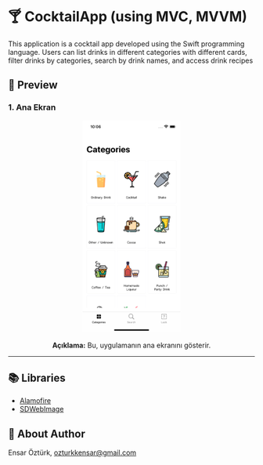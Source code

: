 # 🍸 CocktailApp (using MVC, MVVM)
 This application is a cocktail app developed using the Swift programming language. Users can list drinks in different categories with different cards, filter drinks by categories, search by drink names, and access drink recipes

## 🔎 Preview
### 1. Ana Ekran
<div style="text-align: center">
  <img src="Screenshots/Categories.png" alt="Ana Ekran" width="200"/>
  <p><strong>Açıklama:</strong> Bu, uygulamanın ana ekranını gösterir.</p>
</div>

---

## 📚 Libraries
- [Alamofire](https://github.com/Alamofire/Alamofire)
- [SDWebImage](https://github.com/SDWebImage/SDWebImage)


## 👤 About Author
Ensar Öztürk, [ozturkkensar@gmail.com](mailto:ozturkkensar@gmail.com)
